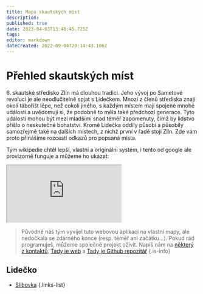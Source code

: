 ```yaml
---
title: Mapa skautských míst
description: 
published: true
date: 2023-04-03T13:48:45.725Z
tags: 
editor: markdown
dateCreated: 2022-09-04T20:14:43.106Z
---
```


# Přehled skautských míst

6.&nbsp;skautské středisko Zlín má dlouhou tradici. Jeho vývoj po Sametové revoluci je ale neodlučitelně spjat s Lidečkem. Mnozí z členů střediska znají okolí tábořišt lépe, než cokoli jiného, s každým místem mají spojené mnohé události a uvědomují si, že podobně to měla také předchozí generace. Tyto události mohou být mezi mladšími snad téměř zapomenuty, čímž by lidstvo přišlo o neskutečné bohatství. Kromě Lidečka oddíly působí a působily samozřejmě také na dalších místech, z nichž první v řadě stojí Zlín. 
Zde vám proto přinášíme rozcestí odkazů pro popsaná místa.

Tým wikipedie chtěl lepší, vlastní a originální systém, i tento od google ale provizorně funguje a můžeme ho ukázat:
<iframe src="https://www.google.com/maps/d/embed?mid=1DrNsJGCwZqQTeCUohSjGi6ti8nczVEY&ehbc=2E312F"></iframe>

> Původně náš tým vyvíjel tuto webovou aplikaci na vlastní mapy, ale nedočkala se zdárného konce (resp. téměř ani začátku...). Pokud rád programuješ, můžeme společně projekt oživit. Napiš nám na [některý z kontaktů](/owiki/kontakt_spravce).
> [Tady je web](https://kronikomapy.pernicka.cz) a [Tady je Github repozitář](https://github.com/ontarioskaut/kronikomapy)
{.is-info}

## Lidečko
- [Slibovka](slibovka)
{.links-list}